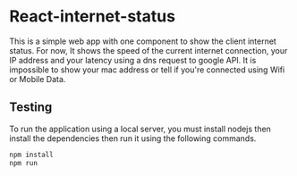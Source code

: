 
# React-internet-status

This is a simple web app with one component to show the client internet status. For now, It shows the speed of the current internet connection, your IP address and your latency using a dns request to google API.
It is impossible to show your mac address or tell if you're connected using Wifi or Mobile Data.

## Testing

To run the application using a local server, you must install nodejs then install the dependencies then run it using the following commands.

```bash
npm install
npm run
```
